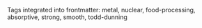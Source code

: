 Tags integrated into frontmatter: metal, nuclear, food-processing, absorptive, strong, smooth, todd-dunning